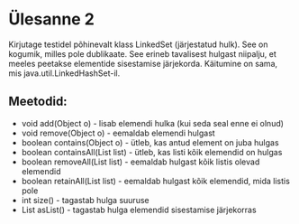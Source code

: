 # Ülesanne 2

Kirjutage testidel põhinevalt klass LinkedSet (järjestatud hulk). See on kogumik,
milles pole dublikaate. See erineb tavalisest hulgast niipalju, et meeles peetakse
elementide sisestamise järjekorda. Käitumine on sama, mis java.util.LinkedHashSet-il.

## Meetodid:

* void add(Object o) - lisab elemendi hulka (kui seda seal enne ei olnud)
* void remove(Object o) - eemaldab elemendi hulgast
* boolean contains(Object o) - ütleb, kas antud element on juba hulgas
* boolean containsAll(List list) - ütleb, kas listi kõik elemendid on hulgas
* boolean removeAll(List list) - eemaldab hulgast kõik listis olevad elemendid
* boolean retainAll(List list) - eemaldab hulgast kõik elemendid, mida listis pole
* int size() - tagastab hulga suuruse
* List asList() - tagastab hulga elemendid sisestamise järjekorras
